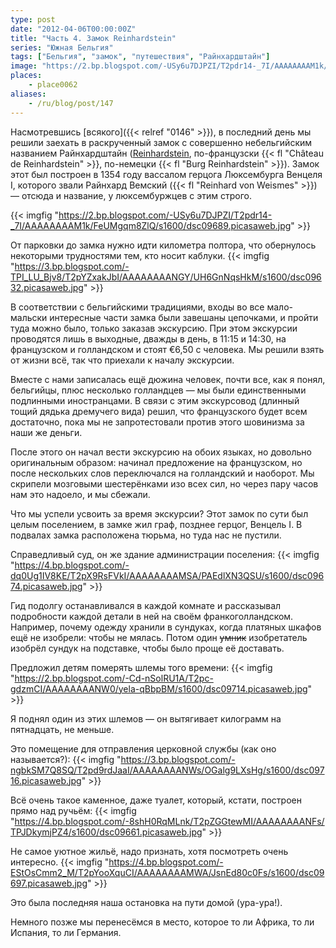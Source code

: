 ```yaml
---
type: post
date: "2012-04-06T00:00:00Z"
title: "Часть 4. Замок Reinhardstein"
series: "Южная Бельгия"
tags: ["Бельгия", "замок", "путешествия", "Райнхардштайн"]
image: "https://2.bp.blogspot.com/-USy6u7DJPZI/T2pdr14-_7I/AAAAAAAAM1k/FeUMgqm8ZlQ/s1600/dsc09689.picasaweb.jpg"
places:
    - place0062
aliases:
    - /ru/blog/post/147
---
```


Насмотревшись [всякого]({{< relref "0146" >}}), в последний день мы решили заехать в раскрученный замок с совершенно небельгийским названием Райнхардштайн ([Reinhardstein](http://www.reinhardstein.net/), по-французски {{< fl "Château de Reinhardstein" >}}, по-немецки {{< fl "Burg Reinhardstein" >}}). Замок этот был построен в 1354 году вассалом герцога Люксембурга Венцеля I, которого звали Райнхард Вемский ({{< fl "Reinhard von Weismes" >}}) — отсюда и название, у люксембуржцев с этим строго.

{{< imgfig "https://2.bp.blogspot.com/-USy6u7DJPZI/T2pdr14-_7I/AAAAAAAAM1k/FeUMgqm8ZlQ/s1600/dsc09689.picasaweb.jpg" >}}

<!--more-->

От парковки до замка нужно идти километра полтора, что обернулось некоторыми трудностями тем, кто носит каблуки.
{{< imgfig "https://3.bp.blogspot.com/-TPI_LU_Bjv8/T2pYZxakJbI/AAAAAAAANGY/UH6GnNqsHkM/s1600/dsc09632.picasaweb.jpg" >}}

В соответствии с бельгийскими традициями, входы во все мало-мальски интересные части замка были завешаны цепочками, и пройти туда можно было, только заказав экскурсию. При этом экскурсии проводятся лишь в выходные, дважды в день, в 11:15 и 14:30, на французском и голландском и стоят €6,50 с человека. Мы решили взять от жизни всё, так что приехали к началу экскурсии.

Вместе с нами записалась ещё дюжина человек, почти все, как я понял, бельгийцы, плюс несколько голландцев — мы были единственными подлинными иностранцами. В связи с этим экскурсовод (длинный тощий дядька дремучего вида) решил, что французского будет всем достаточно, пока мы не запротестовали против этого шовинизма за наши же деньги.

После этого он начал вести экскурсию на обоих языках, но довольно оригинальным образом: начинал предложение на французском, но после нескольких слов переключался на голландский и наоборот. Мы скрипели мозговыми шестерёнками изо всех сил, но через пару часов нам это надоело, и мы сбежали.

Что мы успели усвоить за время экскурсии? Этот замок по сути был целым поселением, в замке жил граф, позднее герцог, Венцель I. В подвалах замка расположена тюрьма, но туда нас не пустили.

Справедливый суд, он же здание администрации поселения:
{{< imgfig "https://4.bp.blogspot.com/-dq0Ug1IV8KE/T2pX9RsFVkI/AAAAAAAAMSA/PAEdlXN3QSU/s1600/dsc09674.picasaweb.jpg" >}}

Гид подолгу останавливался в каждой комнате и рассказывал подробности каждой детали в ней на своём франкоголландском. Например, почему одежду хранили в сундуках, когда платяных шкафов ещё не изобрели: чтобы не мялась. Потом один ~~умник~~ изобретатель изобрёл сундук на подставке, чтобы было проще её доставать.

Предложил детям померять шлемы того времени:
{{< imgfig "https://2.bp.blogspot.com/-Cd-nSolRU1A/T2pc-gdzmCI/AAAAAAAANW0/yela-qBbpBM/s1600/dsc09714.picasaweb.jpg" >}}

Я поднял один из этих шлемов — он вытягивает килограмм на пятнадцать, не меньше.

Это помещение для отправления церковной службы (как оно называется?):
{{< imgfig "https://3.bp.blogspot.com/-ngbkSM7Q8SQ/T2pd9rdJaaI/AAAAAAAANWs/OGalg9LXsHg/s1600/dsc09716.picasaweb.jpg" >}}

Всё очень такое каменное, даже туалет, который, кстати, построен прямо над ручьём:
{{< imgfig "https://4.bp.blogspot.com/-8shH0RqMLnk/T2pZGGtewMI/AAAAAAAANFs/TPJDkymjPZ4/s1600/dsc09661.picasaweb.jpg" >}}

Не самое уютное жильё, надо признать, хотя посмотреть очень интересно.
{{< imgfig "https://4.bp.blogspot.com/-EStOsCmm2_M/T2pYooXquCI/AAAAAAAAMWA/JsnEd80c0Fs/s1600/dsc09697.picasaweb.jpg" >}}

Это была последняя наша остановка на пути домой (ура-ура!).

Немного позже мы перенесёмся в место, которое то ли Африка, то ли Испания, то ли Германия.
